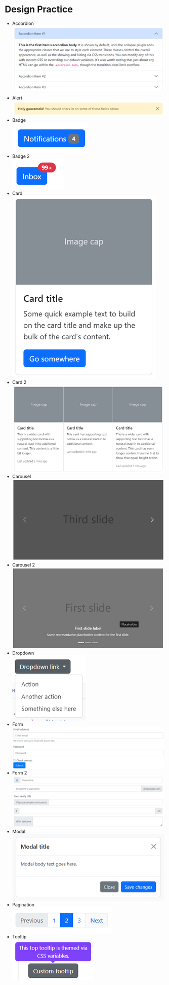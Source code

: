 # Design Practice

- Accordion <br>
    ![accordion](./images/design/accordion.png)
- Alert <br>
    ![alert](./images/design/alert.png)
- Badge <br>
    ![badge](./images/design/badge.png)
- Badge 2<br>
    ![badge-2](./images/design/badge-2.png)
- Card <br>
    ![card](./images/design/card.png)
- Card 2<br>
    ![card-2](./images/design/card-2.png)
- Carousel <br>
    ![carousel](./images/design/carousel.png)
- Carousel 2<br>
    ![carousel-2](./images/design/carousel-2.png)
- Dropdown <br>
    ![dropdown](./images/design/dropdown.png)
- Form <br>
    ![form](./images/design/form.png)
- Form 2<br>
    ![form-2](./images/design/form-2.png)
- Modal <br>
    ![modal](./images/design/modal.png)
- Pagination <br>
    ![pagination](./images/design/pagination.png)
- Tooltip <br>
    ![tooltip](./images/design/tootlip.png)